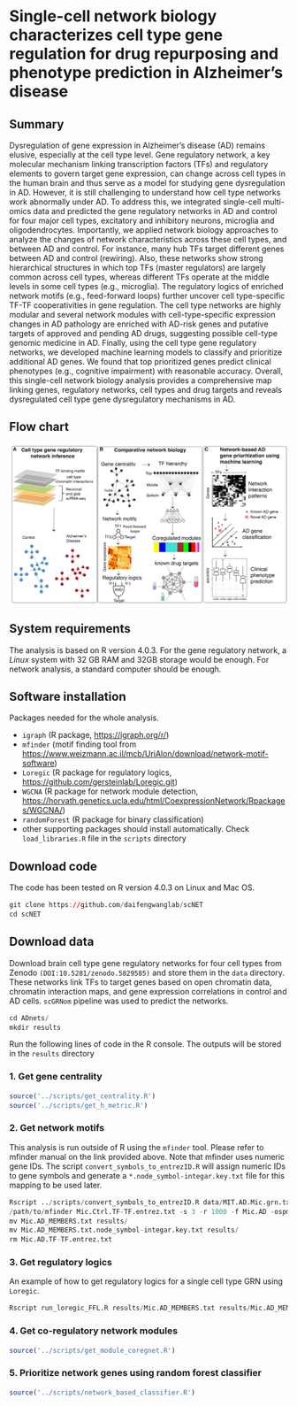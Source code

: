 # Single-cell network biology characterizes cell type gene regulation for drug repurposing and phenotype prediction in Alzheimer’s disease

## Summary
Dysregulation of gene expression in Alzheimer’s disease (AD) remains elusive, especially at the cell type level. Gene regulatory network, a key molecular mechanism linking transcription factors (TFs) and regulatory elements to govern target gene expression, can change across cell types in the human brain and thus serve as a model for studying gene dysregulation in AD. However, it is still challenging to understand how cell type networks work abnormally under AD. To address this, we integrated single-cell multi-omics data and predicted the gene regulatory networks in AD and control for four major cell types, excitatory and inhibitory neurons, microglia and oligodendrocytes. Importantly, we applied network biology approaches to analyze the changes of network characteristics across these cell types, and between AD and control. For instance, many hub TFs target different genes between AD and control (rewiring). Also, these networks show strong hierarchical structures in which top TFs (master regulators) are largely common across cell types, whereas different TFs operate at the middle levels in some cell types (e.g., microglia). The regulatory logics of enriched network motifs (e.g., feed-forward loops) further uncover cell type-specific TF-TF cooperativities in gene regulation. The cell type networks are highly modular and several network modules with cell-type-specific expression changes in AD pathology are enriched with AD-risk genes and putative targets of approved and pending AD drugs, suggesting possible cell-type genomic medicine in AD. Finally, using the cell type gene regulatory networks, we developed machine learning models to classify and prioritize additional AD genes. We found that top prioritized genes predict clinical phenotypes (e.g., cognitive impairment) with reasonable accuracy. Overall, this single-cell network biology analysis provides a comprehensive map linking genes, regulatory networks, cell types and drug targets and reveals dysregulated cell type gene dysregulatory mechanisms in AD.

## Flow chart
![alt text](https://github.com/cngupta/scNET/blob/master/workflow.png)

## System requirements

The analysis is based on R version 4.0.3. For the gene regulatory network, a *Linux* system with 32 GB RAM and 32GB storage would be enough. For network analysis, a standard computer should be enough.

## Software installation

Packages needed for the whole analysis.

- `igraph` (R package, https://igraph.org/r/)
- `mfinder` (motif finding tool from https://www.weizmann.ac.il/mcb/UriAlon/download/network-motif-software)
- `Loregic` (R package for regulatory logics, https://github.com/gersteinlab/Loregic.git)
- `WGCNA` (R package for network module detection, https://horvath.genetics.ucla.edu/html/CoexpressionNetwork/Rpackages/WGCNA/)
- `randomForest` (R package for binary classification)
- other supporting packages should install automatically. Check `load_libraries.R` file in the `scripts` directory

## Download code
The code has been tested on R version 4.0.3 on Linux and Mac OS.
```r
git clone https://github.com/daifengwanglab/scNET
cd scNET
```

## Download data
Download brain cell type gene regulatory networks for four cell types from Zenodo `(DOI:10.5281/zenodo.5829585)` and store them in the `data` directory. These networks link TFs to target genes based on open chromatin data, chromatin interaction maps, and gene expression correlations in control and AD cells. `scGRNom` pipeline was used to predict the networks.


```r
cd ADnets/
mkdir results
```
Run the following lines of code in the R console. The outputs will be stored in the `results` directory

### 1. Get gene centrality
```r
source('../scripts/get_centrality.R')
source('../scripts/get_h_metric.R')
```

### 2. Get network motifs
This analysis is run outside of R using the `mfinder` tool. Please refer to mfinder manual on the link provided above.
Note that mfinder uses numeric gene IDs. The script `convert_symbols_to_entrezID.R` will assign numeric IDs to gene symbols and generate a `*.node_symbol-integar.key.txt` file for this mapping to be used later.
```r
Rscript ../scripts/convert_symbols_to_entrezID.R data/MIT.AD.Mic.grn.txt Mic.AD
/path/to/mfinder Mic.Ctrl.TF-TF.entrez.txt -s 3 -r 1000 -f Mic.AD -ospmem 38
mv Mic.AD_MEMBERS.txt results/
mv Mic.AD_MEMBERS.txt.node_symbol-integar.key.txt results/
rm Mic.AD.TF-TF.entrez.txt
```

### 3. Get regulatory logics
An example of how to get regulatory logics for a single cell type GRN using `Loregic`.
```r
Rscript run_loregic_FFL.R results/Mic.AD_MEMBERS.txt results/Mic.AD_MEMBERS.txt.node_symbol-integar.key.txt Mic AD 99
```

### 4. Get co-regulatory network modules
```r
source('../scripts/get_module_coregnet.R')
```

### 5. Prioritize network genes using random forest classifier
```r
source('../scripts/network_based_classifier.R')
```
